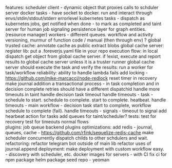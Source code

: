 features:
	scheduler client - dynamic object that proxies calls to schduler server
	docker tasks - have socket to docker. run and interact through envs/stdin/stdout/stderr errorlevel
	kubernetes tasks - dispatch as kubernetes jobs, get notified when done - to mark as completed and taint
	server for human job signaling
	persistence layer for graph entities. (resource manager)
	workers - different queues.
	workflow and activity versioning, murmur of function code / manual (then through env) ?
	global trusted cache:
		annotate cache as public
		extract blobs
		global cache server:
			register lib:
				put a .foreverjs.yaml file in your repo
			execution flow:
				in local dispatch
				get object from global cache server. 
				if !exist, execute and report results to global cache server unless it is a truster runner
				global cache server should execute the task and verify the results: run a worker for task/workflow
reliability:
	ability to handle lambda fails
	add locking - https://github.com/mike-marcacci/node-redlock
	reset timer in recovery
	make journal addition a transactional process - in task completion and in decision complete
	retries should have a different dispatchid
	handle more timeouts in taint
	handle decision task timeout
	handle timeouts - task - schedule to start. schedule to complete. start to complete. heatbeat.
	handle timeouts - main workflow - decision task start to complete, workflow schedule to complete (fail).
	handle timeouts - signals - timeout to signal
	add hearbeat action for tasks
	add queues for taint/scheduler?
tests:
	test for recovery
	test for timeouts
	normal flows	
plugins:
	job queue backend plugins
optimizations:
	add redis - journal, queues, cache - https://github.com/rfink/sequelize-redis-cache
	make scheduler concurrently dispatch childs to other schdulers and wait.
refactoring:
	refactor telegram bot outside of main lib
	refactor uses of journal.append
deployment:
	make deployment with custom workflow easy. - discovery with scheduler, etc.
	docker images for servers - with CI
	fix ci for npm package
	helm package
	seed repo - yeoman
	
	
